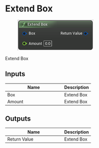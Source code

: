 # Extend Box

<div align="left" data-full-width="false">

<figure><img src="Extend_Box.png" alt=""><figcaption></figcaption></figure>

</div>

Extend Box

## Inputs

<table>
<thead><tr><th width="170">Name</th><th>Description</th></tr></thead>
<tbody>
<tr><td>Box</td><td>Extend Box</td></tr>
<tr><td>Amount</td><td>Extend Box</td></tr>
</tbody>
</table>

## Outputs

<table>
<thead><tr><th width="170">Name</th><th>Description</th></tr></thead>
<tbody>
<tr><td>Return Value</td><td>Extend Box</td></tr>
</tbody>
</table>